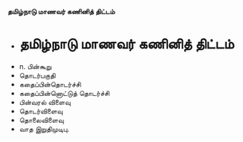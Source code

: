 **தமிழ்நாடு மாணவர் கணினித் திட்டம்**
- # தமிழ்நாடு மாணவர் கணினித் திட்டம்
- n. பின்கூறு
- தொடர்பகுதி
- கதைப்பின்தொடர்ச்சி
- கதைப்பின்னொட்டுத் தொடர்ச்சி
- பின்வரல் விளைவு
- தொடர்விளைவு
- தொலைவிளைவு
- வாத இறுதிமுடிபு.

